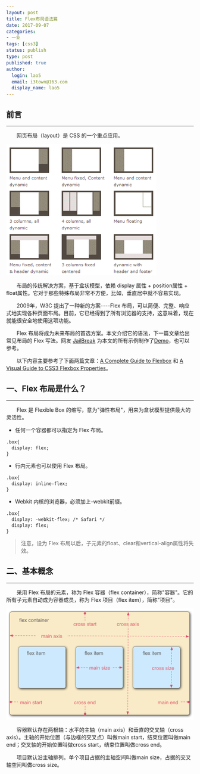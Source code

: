 ```yaml
---
layout: post
title: Flex布局语法篇
date: 2017-09-07
categories:
- 一业
tags: [css3]
status: publish
type: post
published: true
author:
  login: lao5
  email: i3town@163.com
  display_name: lao5
---
```


## 前言
---

　　网页布局（layout）是 CSS 的一个重点应用。

![](/images/flexlayout/bg2015071001.gif)

　　布局的传统解决方案，基于盒状模型，依赖 display 属性 + position属性 + float属性。它对于那些特殊布局非常不方便，比如，垂直居中就不容易实现。

　　2009年，W3C 提出了一种新的方案----Flex 布局，可以简便、完整、响应式地实现各种页面布局。目前，它已经得到了所有浏览器的支持，这意味着，现在就能很安全地使用这项功能。

　　Flex 布局将成为未来布局的首选方案。本文介绍它的语法，下一篇文章给出常见布局的 Flex 写法。网友 [JailBreak](http://vgee.cn/) 为本文的所有示例制作了[Demo](http://static.vgee.cn/static/index.html)，也可以参考。

　　以下内容主要参考了下面两篇文章：[A Complete Guide to Flexbox](https://css-tricks.com/snippets/css/a-guide-to-flexbox/) 和 [A Visual Guide to CSS3 Flexbox Properties](https://scotch.io/tutorials/a-visual-guide-to-css3-flexbox-properties)。

## 一、Flex 布局是什么？
---
　　Flex 是 Flexible Box 的缩写，意为"弹性布局"，用来为盒状模型提供最大的灵活性。

* 任何一个容器都可以指定为 Flex 布局。
```
.box{
  display: flex;
}
```

* 行内元素也可以使用 Flex 布局。
```
.box{
  display: inline-flex;
}
```

* Webkit 内核的浏览器，必须加上-webkit前缀。
```
.box{
  display: -webkit-flex; /* Safari */
  display: flex;
}
```

>注意，设为 Flex 布局以后，子元素的float、clear和vertical-align属性将失效。


## 二、基本概念
---
　　采用 Flex 布局的元素，称为 Flex 容器（flex container），简称"容器"。它的所有子元素自动成为容器成员，称为 Flex 项目（flex item），简称"项目"。

![](/images/flexlayout/bg2015071004.png)

　　容器默认存在两根轴：水平的主轴（main axis）和垂直的交叉轴（cross axis）。主轴的开始位置（与边框的交叉点）叫做main start，结束位置叫做main end；交叉轴的开始位置叫做cross start，结束位置叫做cross end。

　　项目默认沿主轴排列。单个项目占据的主轴空间叫做main size，占据的交叉轴空间叫做cross size。



































